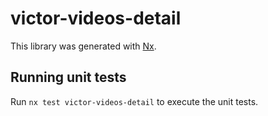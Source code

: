 # victor-videos-detail

This library was generated with [Nx](https://nx.dev).

## Running unit tests

Run `nx test victor-videos-detail` to execute the unit tests.
